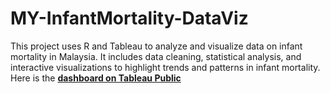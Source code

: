 # MY-InfantMortality-DataViz
This project uses R and Tableau to analyze and visualize data on infant mortality in Malaysia. It includes data cleaning, statistical analysis, and interactive visualizations to highlight trends and patterns in infant mortality.
Here is the **[dashboard on Tableau Public](https://public.tableau.com/app/profile/sin.yee.yeoh/viz/A1Demo/Dashboard1 "A Brief Overview of Infant Mortality in Malaysia")**
